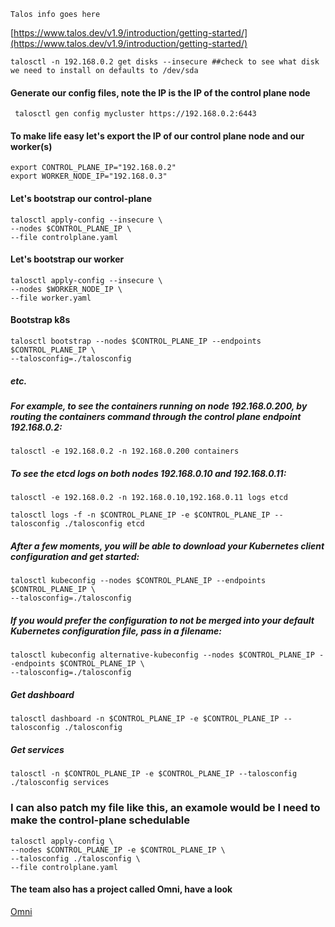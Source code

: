 ```Talos info goes here```

[https://www.talos.dev/v1.9/introduction/getting-started/](https://www.talos.dev/v1.9/introduction/getting-started/)


````
talosctl -n 192.168.0.2 get disks --insecure ##check to see what disk we need to install on defaults to /dev/sda
````

#### Generate our config files, note the IP is the IP of the control plane node

````
 talosctl gen config mycluster https://192.168.0.2:6443
````

#### To make life easy let's export the IP of our control plane node and our worker(s)

````
export CONTROL_PLANE_IP="192.168.0.2"
export WORKER_NODE_IP="192.168.0.3"
````

#### Let's bootstrap our control-plane

````
talosctl apply-config --insecure \
--nodes $CONTROL_PLANE_IP \
--file controlplane.yaml

````

#### Let's bootstrap our worker

````
talosctl apply-config --insecure \
--nodes $WORKER_NODE_IP \
--file worker.yaml
````

#### Bootstrap k8s

````
talosctl bootstrap --nodes $CONTROL_PLANE_IP --endpoints $CONTROL_PLANE_IP \
--talosconfig=./talosconfig

````

##### etc.

##### For example, to see the containers running on node 192.168.0.200, by routing the containers command through the control plane endpoint 192.168.0.2:

````
talosctl -e 192.168.0.2 -n 192.168.0.200 containers
````

##### To see the etcd logs on both nodes 192.168.0.10 and 192.168.0.11:

````
talosctl -e 192.168.0.2 -n 192.168.0.10,192.168.0.11 logs etcd

talosctl logs -f -n $CONTROL_PLANE_IP -e $CONTROL_PLANE_IP --talosconfig ./talosconfig etcd
````

##### After a few moments, you will be able to download your Kubernetes client configuration and get started:

````
talosctl kubeconfig --nodes $CONTROL_PLANE_IP --endpoints $CONTROL_PLANE_IP \
--talosconfig=./talosconfig
````

##### If you would prefer the configuration to not be merged into your default Kubernetes configuration file, pass in a filename:

````
talosctl kubeconfig alternative-kubeconfig --nodes $CONTROL_PLANE_IP --endpoints $CONTROL_PLANE_IP \
--talosconfig=./talosconfig
````

##### Get dashboard

````
talosctl dashboard -n $CONTROL_PLANE_IP -e $CONTROL_PLANE_IP --talosconfig ./talosconfig
````

##### Get services

````
talosctl -n $CONTROL_PLANE_IP -e $CONTROL_PLANE_IP --talosconfig ./talosconfig services
````

### I can also patch my file like this, an examole would be I need to make the control-plane schedulable

````
talosctl apply-config \
--nodes $CONTROL_PLANE_IP -e $CONTROL_PLANE_IP \
--talosconfig ./talosconfig \
--file controlplane.yaml
````
#### The team also has a project called Omni, have a look 

[Omni](https://www.siderolabs.com/platform/saas-for-kubernetes/)
